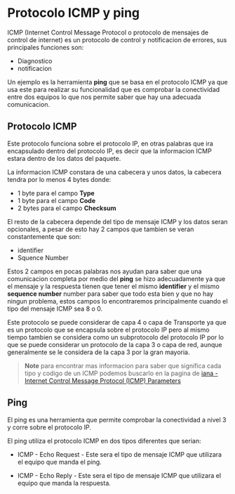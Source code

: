 # Protocolo ICMP y ping

ICMP (Internet Control Message Protocol o protocolo de mensajes de control de internet) es un protocolo de control y notificacion de errores, sus principales funciones son:

* Diagnostico
* notificacion

Un ejemplo es la herramienta **ping** que se basa en el protocolo ICMP ya que usa este para realizar su funcionalidad que es comprobar la conectividad entre dos equipos lo que nos permite saber que hay una adecuada comunicacion.

## Protocolo ICMP

Este protocolo funciona sobre el protocolo IP, en otras palabras que ira encapsulado dentro del protocolo IP, es decir que la informacion ICMP estara dentro de los datos del paquete.

La informacion ICMP constara de una cabecera y unos datos, la cabecera tendra por lo menos 4 bytes donde:

* 1 byte para el campo **Type**
* 1 byte para el campo **Code**
* 2 bytes para el campo **Checksum**

El resto de la cabecera depende del tipo de mensaje ICMP y los datos seran opcionales, a pesar de esto hay 2 campos que tambien se veran constantemente que son:

* identifier
* Squence Number

Estos 2 campos en pocas palabras nos ayudan para saber que una comunicacion completa por medio del **ping** se hizo adecuadamente ya que el mensaje y la respuesta tienen que tener el mismo **identifier** y el mismo **sequence number** number para saber que todo esta bien y que no hay ningun problema, estos campos lo encontraremos principalmente cuando el tipo del mensaje ICMP sea 8 o 0.

Este protocolo se puede considerar de capa 4 o capa de Transporte ya que es un protocolo que se encapsula sobre el protocolo IP pero al mismo tiempo tambien se considera como un subprotocolo del protocolo IP por lo que se puede considerar un protocolo de la capa 3 o capa de red, aunque generalmente se le considera de la capa 3 por la gran mayoria.

> **Note** para encontrar mas informacion para saber que significa cada tipo y codigo de un ICMP podemos buscarlo en la pagina de [iana - Internet Control Message Protocol (ICMP) Parameters](https://www.iana.org/assignments/icmp-parameters/icmp-parameters.xml)

## Ping

El ping es una herramienta que permite comprobar la conectividad a nivel 3 y corre sobre el protocolo IP.

El ping utiliza el protocolo ICMP en dos tipos diferentes que serian:

* ICMP - Echo Request - Este sera el tipo de mensaje ICMP que utilizara el equipo que manda el ping.

* ICMP - Echo Reply - Este sera el tipo de mensaje ICMP que utilizara el equipo que manda la respuesta.

